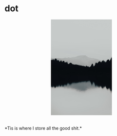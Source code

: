 # dot
<p align="center">
<img style="width:200px" src="https://github.com/somnek/dot/blob/main/source/gaspar-zaldo-mjF6GCSDKgU-unsplash.jpg"/>
</p>
<br/>
*Tis is where I store all the good shit.*
